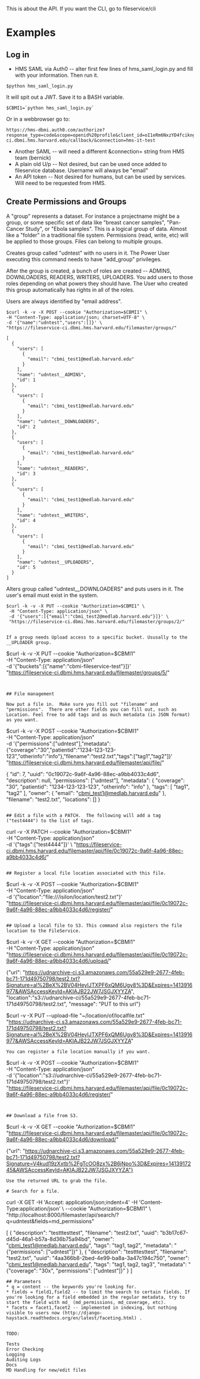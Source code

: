 This is about the API. If you want the CLI, go to fileservice/cli  


# Examples

## Log in  
* HMS SAML via Auth0 -- alter first few lines of hms_saml_login.py and fill with your information. Then run it.  
```
$python hms_saml_login.py
```
It will spit out a JWT. Save it to a BASH variable.  
```
$CBMI1=`python hms_saml_login.py`
```

Or in a webbrowser go to:  
```
https://hms-dbmi.auth0.com/authorize?response_type=code&scope=openid%20profile&client_id=oI1eRm6NxzYD4fcikngYYKDnxjLLY7wb&redirect_uri=https://fileservice-ci.dbmi.hms.harvard.edu/callback/&connection=hms-it-test
```

* Another SAML -- will need a different &connection= string from HMS team (bernick)
* A plain old U/p -- Not desired, but can be used once added to fileservice database. Username will always be "email"
* An API token -- Not desired for humans, but can be used by services. Will need to be requested from HMS.  

## Create Permissions and Groups

A "group" represents a dataset. For instance a projectname might be a group, or some specific set of data like "breast cancer samples", "Pan-Cancer Study", or "Ebola samples". This is a logical group of data. Almost like a "folder" in a traditional file system. Permissions (read, write, etc) will be applied to those groups. Files can belong to multiple groups.  

Creates group called "udntest" with no users in it. The Power User executing this command needs to have "add_group" privileges.

After the group is created, a bunch of roles are created -- ADMINS, DOWNLOADERS, READERS, WRITERS, UPLOADERS. You add users to those roles depending on what powers they should have. The User who created this group automatically has rights in all of the roles.  

Users are always identified by "email address".  


```
$curl -k -v -X POST --cookie "Authorization=$CBMI1" \
-H "Content-Type: application/json; charset=UTF-8" \ 
-d '{"name":"udntest","users":[]}' \
"https://fileservice-ci.dbmi.hms.harvard.edu/filemaster/groups/"

[
  {
    "users": [
      {
        "email": "cbmi_test1@medlab.harvard.edu"
      }
    ],
    "name": "udntest__ADMINS",
    "id": 1
  },
  {
    "users": [
      {
        "email": "cbmi_test1@medlab.harvard.edu"
      }
    ],
    "name": "udntest__DOWNLOADERS",
    "id": 2
  },
  {
    "users": [
      {
        "email": "cbmi_test1@medlab.harvard.edu"
      }
    ],
    "name": "udntest__READERS",
    "id": 3
  },
  {
    "users": [
      {
        "email": "cbmi_test1@medlab.harvard.edu"
      }
    ],
    "name": "udntest__WRITERS",
    "id": 4
  },
  {
    "users": [
      {
        "email": "cbmi_test1@medlab.harvard.edu"
      }
    ],
    "name": "udntest__UPLOADERS",
    "id": 5
  }
]

```

Alters group called "udntest__DOWNLOADERS" and puts users in it. The user's email must exist in the system.      

```
$curl -k -v -X PUT --cookie "Authorization=$CBMI1" \
 -H "Content-Type: application/json" \
 -d '{"users":[{"email":"cbmi_test2@medlab.harvard.edu"}]}' \
 "https://fileservice-ci.dbmi.hms.harvard.edu/filemaster/groups/2/"
```

```

If a group needs Upload access to a specific bucket. Ususally to the __UPLOADER group.

```
$curl -k -v -X PUT --cookie "Authorization=$CBMI1" \
 -H "Content-Type: application/json" \
 -d '{"buckets":[{"name":"cbmi-fileservice-test"}]}' \
 "https://fileservice-ci.dbmi.hms.harvard.edu/filemaster/groups/5/"
```


## File management  

Now put a file in.  Make sure you fill out "filename" and "permissions".  There are other fields you can fill out, such as Location. Feel free to add tags and as much metadata (in JSON format) as you want.  
```
$curl -k -v -X POST --cookie "Authorization=$CBMI1" \
 -H "Content-Type: application/json" \
 -d '{"permissions":["udntest"],"metadata":{"coverage":"30","patientid":"1234-123-123-123","otherinfo":"info"},"filename":"test2.txt","tags":["tag1","tag2"]}' \
 "https://fileservice-ci.dbmi.hms.harvard.edu/filemaster/api/file/"

{
  "id": 7,
  "uuid": "0c19072c-9a6f-4a96-88ec-a9bb4033c4d6",
  "description": null,
  "permissions": ["udntest"],
  "metadata": {
    "coverage": "30",
    "patientid": "1234-123-123-123",
    "otherinfo": "info"
  },
  "tags": [
    "tag1",
    "tag2"
  ],
  "owner": {
    "email": "cbmi_test1@medlab.harvard.edu"
  },
  "filename": "test2.txt",
  "locations": []
}
```

## Edit a file with a PATCH.  The following will add a tag ("test4444") to the list of tags.  
```
curl -v -X PATCH  --cookie "Authorization=$CBMI1" \
-H "Content-Type: application/json" \
-d '{"tags":["test4444"]}' \ 
"https://fileservice-ci.dbmi.hms.harvard.edu/filemaster/api/file/0c19072c-9a6f-4a96-88ec-a9bb4033c4d6/"
```

## Register a local file location associated with this file.  
```
$curl -k -v -X POST --cookie "Authorization=$CBMI1" \
 -H "Content-Type: application/json" \
 -d '{"location":"file:///isilon/location/test2.txt"}' \
 "https://fileservice-ci.dbmi.hms.harvard.edu/filemaster/api/file/0c19072c-9a6f-4a96-88ec-a9bb4033c4d6/register/"
```

## Upload a local file to S3. This command also registers the file location to the FileService.  
```
$curl -k -v -X GET --cookie "Authorization=$CBMI1" \
 -H "Content-Type: application/json" \
 "https://fileservice-ci.dbmi.hms.harvard.edu/filemaster/api/file/0c19072c-9a6f-4a96-88ec-a9bb4033c4d6/upload/"

{"url": "https://udnarchive-ci.s3.amazonaws.com/55a529e9-2677-4feb-bc71-171d49750798/test2.txt?Signature=al%2BeX%2BV04HeyIJTXPF6xQM6Ugy8%3D&Expires=1413916977&AWSAccessKeyId=AKIAJB22JW7JSGJXYYZA",  "location":"s3://udnarchive-ci/55a529e9-2677-4feb-bc71-171d49750798/test2.txt", "message": "PUT to this url"}

$curl -v -X PUT --upload-file "~/location/of/localfile.txt" \
"https://udnarchive-ci.s3.amazonaws.com/55a529e9-2677-4feb-bc71-171d49750798/test2.txt?Signature=al%2BeX%2BV04HeyIJTXPF6xQM6Ugy8%3D&Expires=1413916977&AWSAccessKeyId=AKIAJB22JW7JSGJXYYZA"
```
You can register a file location manually if you want.  
```
$curl -k -v -X POST --cookie "Authorization=$CBMI1" \
 -H "Content-Type: application/json" \
 -d '{"location":"s3://udnarchive-ci/55a529e9-2677-4feb-bc71-171d49750798/test2.txt"}' \
 "https://fileservice-ci.dbmi.hms.harvard.edu/filemaster/api/file/0c19072c-9a6f-4a96-88ec-a9bb4033c4d6/register/"
```


## Download a file from S3.  
```
$curl -k -v -X GET --cookie "Authorization=$CBMI1" \
 "https://fileservice-ci.dbmi.hms.harvard.edu/filemaster/api/file/0c19072c-9a6f-4a96-88ec-a9bb4033c4d6/download/"

{"url": "https://udnarchive-ci.s3.amazonaws.com/55a529e9-2677-4feb-bc71-171d49750798/test2.txt?Signature=V4kud19zXxtb%2FgTcOO8zx%2B6jNpo%3D&Expires=1413917245&AWSAccessKeyId=AKIAJB22JW7JSGJXYYZA"}

```
Use the returned URL to grab the file.  

# Search for a file.  
```
curl -X GET -H 'Accept: application/json;indent=4' -H 'Content-Type:application/json' \ 
--cookie "Authorization=$CBMI1" \ 
"http://localhost:8000/filemaster/api/search/?q=udntest&fields=md_permissions"

[
    {
        "description": "testttesttest", 
        "filename": "test2.txt", 
        "uuid": "b3b17c67-d45d-46a1-b57a-8d36b75a94bd", 
        "owner": "cbmi_test1@medlab.harvard.edu", 
        "tags": "tag1, tag2", 
        "metadata": "{\"permissions\": [\"udntest\"]}"
    }, 
    {
        "description": "testttesttest", 
        "filename": "test2.txt", 
        "uuid": "4aa366b8-2bed-4e99-ba8a-3a47c194c750", 
        "owner": "cbmi_test1@medlab.harvard.edu", 
        "tags": "tag1, tag2, tag3", 
        "metadata": "{\"coverage\": \"30x\", \"permissions\": [\"udntest\"]}"
    }
]

```
## Parameters  
* q = content -- the keywords you're looking for. 
* fields = field1,field2 -- to limit the search to certain fields. If you're looking for a field embedded in the regular metadata, try to start the field with md_ (md_permissions, md_coverage, etc).  
* facets = facet1,facet2 -- implemented in indexing, but nothing visible to users now (http://django-haystack.readthedocs.org/en/latest/faceting.html) .  


TODO:  

Tests  
Error Checking  
Logging  
Auditing Logs  
Docs  
MD Handling for new/edit files
